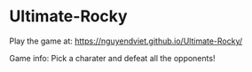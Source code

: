 # Ultimate-Rocky

Play the game at: https://nguyendviet.github.io/Ultimate-Rocky/

Game info:
Pick a charater and defeat all the opponents!
